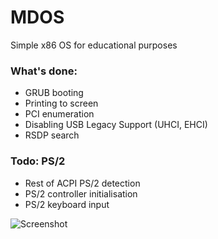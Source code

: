 # MDOS
Simple x86 OS for educational purposes

### What's done:
+ GRUB booting
+ Printing to screen
+ PCI enumeration
+ Disabling USB Legacy Support (UHCI, EHCI)
+ RSDP search

### Todo: PS/2
+ Rest of ACPI PS/2 detection
+ PS/2 controller initialisation
+ PS/2 keyboard input

![Screenshot](http://parafiazelechlinek.pl/milosz/mdos.png#1 "MDOS")
